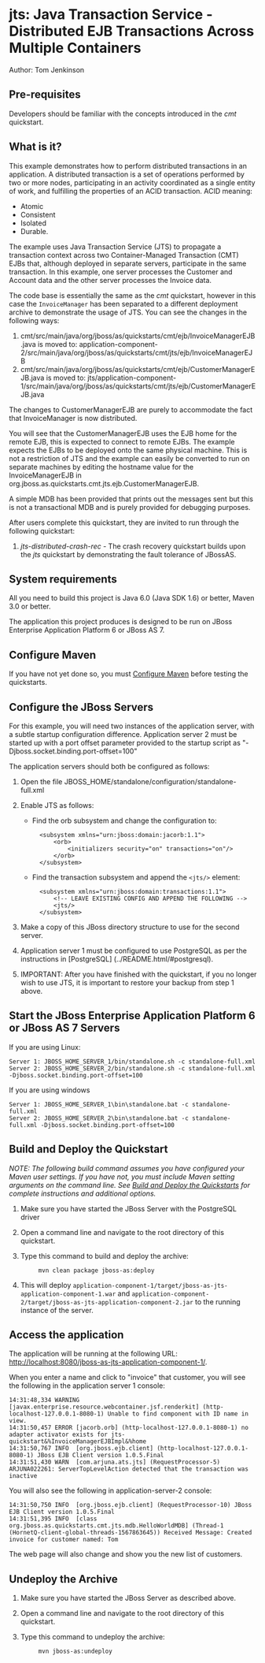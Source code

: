 jts: Java Transaction Service - Distributed EJB Transactions Across Multiple Containers 
======================================================================================
Author: Tom Jenkinson

## Pre-requisites

Developers should be familiar with the concepts introduced in the _cmt_ quickstart.

## What is it?

This example demonstrates how to perform distributed transactions in an application. A distributed transaction is a set of operations performed by two or more nodes, participating in an activity coordinated as a single entity of work, and fulfilling the properties of an ACID transaction. ACID meaning:

* Atomic
* Consistent
* Isolated
* Durable.

The example uses Java Transaction Service (JTS) to propagate a transaction context across 
two Container-Managed Transaction (CMT) EJBs that, although deployed in separate servers,
participate in the same transaction. In this example, one server processes the 
Customer and Account data and the other server processes the Invoice data.
  
The code base is essentially the same as the _cmt_ quickstart, however in this case the <code>InvoiceManager</code>
has been separated to a different deployment archive to demonstrate the usage of JTS. You can see the changes in the 
following ways:

1.	cmt/src/main/java/org/jboss/as/quickstarts/cmt/ejb/InvoiceManagerEJB.java is moved to:
	application-component-2/src/main/java/org/jboss/as/quickstarts/cmt/jts/ejb/InvoiceManagerEJB
2.	cmt/src/main/java/org/jboss/as/quickstarts/cmt/ejb/CustomerManagerEJB.java is moved to:
	jts/application-component-1/src/main/java/org/jboss/as/quickstarts/cmt/jts/ejb/CustomerManagerEJB.java
	
The changes to CustomerManagerEJB are purely to accommodate the fact that InvoiceManager is now distributed.

You will see that the CustomerManagerEJB uses the EJB home for the remote EJB, this is expected
to connect to remote EJBs. The example expects the EJBs to be deployed onto the same physical machine. This is not a 
restriction of JTS and the example can easily be converted to run on separate machines by 
editing the hostname value for the InvoiceManagerEJB in org.jboss.as.quickstarts.cmt.jts.ejb.CustomerManagerEJB.

A simple MDB has been provided that prints out the messages sent but this is not a 
transactional MDB and is purely provided for debugging purposes.

After users complete this quickstart, they are invited to run through the following quickstart:

1. _jts-distributed-crash-rec_ - The crash recovery quickstart builds upon the _jts_ quickstart by demonstrating the 
	fault tolerance of JBossAS.

## System requirements

All you need to build this project is Java 6.0 (Java SDK 1.6) or better, Maven 3.0 or better.

The application this project produces is designed to be run on JBoss Enterprise Application Platform 6 or JBoss AS 7. 

Configure Maven
---------------

If you have not yet done so, you must [Configure Maven](../README.html/#mavenconfiguration) before testing the quickstarts.


Configure the JBoss Servers
-------------------------

For this example, you will need two instances of the application server, with a subtle startup configuration difference. Application server 2 must be started up with a port offset parameter provided to the startup script as "-Djboss.socket.binding.port-offset=100"

The application servers should both be configured as follows:

1. Open the file JBOSS_HOME/standalone/configuration/standalone-full.xml
2. Enable JTS as follows:
    * Find the orb subsystem and change the configuration to:  

            <subsystem xmlns="urn:jboss:domain:jacorb:1.1">
                <orb>
                    <initializers security="on" transactions="on"/>
                </orb>
            </subsystem>
    * Find the transaction subsystem and append the `<jts/>` element:  

            <subsystem xmlns="urn:jboss:domain:transactions:1.1">
                <!-- LEAVE EXISTING CONFIG AND APPEND THE FOLLOWING -->
                <jts/>
            </subsystem>
3. Make a copy of this JBoss directory structure to use for the second server.

4. Application server 1 must be configured to use PostgreSQL as per the instructions in [PostgreSQL] (../README.html/#postgresql).

5.	IMPORTANT: After you have finished with the quickstart, if you no longer wish to use JTS, 
	it is important to restore your backup from step 1 above.


Start the JBoss Enterprise Application Platform 6 or JBoss AS 7 Servers
-------------------------

If you are using Linux:

    Server 1: JBOSS_HOME_SERVER_1/bin/standalone.sh -c standalone-full.xml
    Server 2: JBOSS_HOME_SERVER_2/bin/standalone.sh -c standalone-full.xml -Djboss.socket.binding.port-offset=100

If you are using windows

    Server 1: JBOSS_HOME_SERVER_1\bin\standalone.bat -c standalone-full.xml
    Server 2: JBOSS_HOME_SERVER_2\bin\standalone.bat -c standalone-full.xml -Djboss.socket.binding.port-offset=100

Build and Deploy the Quickstart
-------------------------

_NOTE: The following build command assumes you have configured your Maven user settings. If you have not, you must include Maven setting arguments on the command line. See [Build and Deploy the Quickstarts](../README.html/#buildanddeploy) for complete instructions and additional options._


1. Make sure you have started the JBoss Server with the PostgreSQL driver
2. Open a command line and navigate to the root directory of this quickstart.
3. Type this command to build and deploy the archive:

            mvn clean package jboss-as:deploy

4. This will deploy `application-component-1/target/jboss-as-jts-application-component-1.war` and `application-component-2/target/jboss-as-jts-application-component-2.jar` to the running instance of the server.

Access the application 
---------------------

The application will be running at the following URL: <http://localhost:8080/jboss-as-jts-application-component-1/>.

When you enter a name and click to "invoice" that customer, you will see the following in the application server 1 console:
    
    14:31:48,334 WARNING [javax.enterprise.resource.webcontainer.jsf.renderkit] (http-localhost-127.0.0.1-8080-1) Unable to find component with ID name in view.
    14:31:50,457 ERROR [jacorb.orb] (http-localhost-127.0.0.1-8080-1) no adapter activator exists for jts-quickstart&%InvoiceManagerEJBImpl&%home
    14:31:50,767 INFO  [org.jboss.ejb.client] (http-localhost-127.0.0.1-8080-1) JBoss EJB Client version 1.0.5.Final
    14:31:51,430 WARN  [com.arjuna.ats.jts] (RequestProcessor-5) ARJUNA022261: ServerTopLevelAction detected that the transaction was inactive

You will also see the following in application-server-2 console:

    14:31:50,750 INFO  [org.jboss.ejb.client] (RequestProcessor-10) JBoss EJB Client version 1.0.5.Final
    14:31:51,395 INFO  [class org.jboss.as.quickstarts.cmt.jts.mdb.HelloWorldMDB] (Thread-1 (HornetQ-client-global-threads-1567863645)) Received Message: Created invoice for customer named: Tom

The web page will also change and show you the new list of customers.


Undeploy the Archive
--------------------

1. Make sure you have started the JBoss Server as described above.
2. Open a command line and navigate to the root directory of this quickstart.
3. Type this command to undeploy the archive:

            mvn jboss-as:undeploy

